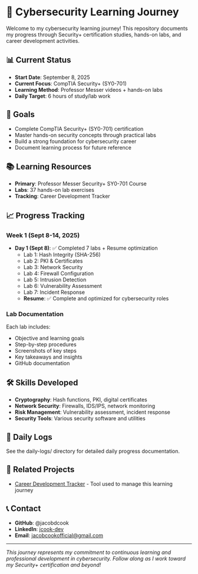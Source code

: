 # 🔐 Cybersecurity Learning Journey

Welcome to my cybersecurity learning journey! This repository documents my progress through Security+ certification studies, hands-on labs, and career development activities.

## 📊 Current Status

* **Start Date**: September 8, 2025
* **Current Focus**: CompTIA Security+ (SY0-701)
* **Learning Method**: Professor Messer videos + hands-on labs
* **Daily Target**: 6 hours of study/lab work

## 🎯 Goals

* Complete CompTIA Security+ (SY0-701) certification
* Master hands-on security concepts through practical labs
* Build a strong foundation for cybersecurity career
* Document learning process for future reference

## 📚 Learning Resources

* **Primary**: Professor Messer Security+ SY0-701 Course
* **Labs**: 37 hands-on lab exercises
* **Tracking**: Career Development Tracker

## 📈 Progress Tracking

### Week 1 (Sept 8-14, 2025)

* **Day 1 (Sept 8)**: ✅ Completed 7 labs + Resume optimization
  * Lab 1: Hash Integrity (SHA-256)
  * Lab 2: PKI & Certificates
  * Lab 3: Network Security
  * Lab 4: Firewall Configuration
  * Lab 5: Intrusion Detection
  * Lab 6: Vulnerability Assessment
  * Lab 7: Incident Response
  * **Resume**: ✅ Complete and optimized for cybersecurity roles

### Lab Documentation

Each lab includes:

* Objective and learning goals
* Step-by-step procedures
* Screenshots of key steps
* Key takeaways and insights
* GitHub documentation

## 🛠️ Skills Developed

* **Cryptography**: Hash functions, PKI, digital certificates
* **Network Security**: Firewalls, IDS/IPS, network monitoring
* **Risk Management**: Vulnerability assessment, incident response
* **Security Tools**: Various security software and utilities

## 📝 Daily Logs

See the daily-logs/ directory for detailed daily progress documentation.

## 🔗 Related Projects

* [Career Development Tracker](https://github.com/jacobdcook/career-development-tracker) - Tool used to manage this learning journey

## 📞 Contact

* **GitHub**: @jacobdcook
* **LinkedIn**: [jcook-dev](https://www.linkedin.com/in/jcook-dev/)
* **Email**: jacobcookofficial@gmail.com

---

_This journey represents my commitment to continuous learning and professional development in cybersecurity. Follow along as I work toward my Security+ certification and beyond!_
